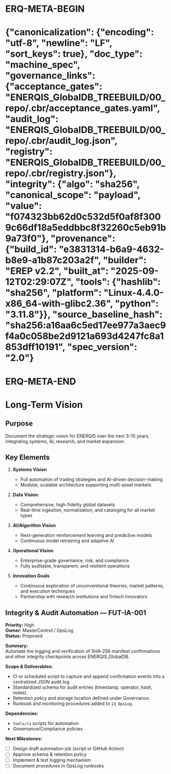 # ERQ-META-BEGIN
# {"canonicalization": {"encoding": "utf-8", "newline": "LF", "sort_keys": true}, "doc_type": "machine_spec", "governance_links": {"acceptance_gates": "ENERQIS_GlobalDB_TREEBUILD/00_repo/.cbr/acceptance_gates.yaml", "audit_log": "ENERQIS_GlobalDB_TREEBUILD/00_repo/.cbr/audit_log.json", "registry": "ENERQIS_GlobalDB_TREEBUILD/00_repo/.cbr/registry.json"}, "integrity": {"algo": "sha256", "canonical_scope": "payload", "value": "f074323bb62d0c532d5f0af8f3009c66df18a5eddbbc8f32260c5eb91b9a73f0"}, "provenance": {"build_id": "e3831314-b6a9-4632-b8e9-a1b87c203a2f", "builder": "EREP v2.2", "built_at": "2025-09-12T02:29:07Z", "tools": {"hashlib": "sha256", "platform": "Linux-4.4.0-x86_64-with-glibc2.36", "python": "3.11.8"}}, "source_baseline_hash": "sha256:a16aa6c5ed17ee977a3aec9f4a0c058be2d9121a693d4247fc8a1853dff10191", "spec_version": "2.0"}
# ERQ-META-END
# Long-Term Vision

## Purpose
Document the strategic vision for ENERQIS over the next 3-10 years, integrating systems, AI, research, and market expansion.

## Key Elements
1. **Systems Vision**
   - Full automation of trading strategies and AI-driven decision-making
   - Modular, scalable architecture supporting multi-asset markets

2. **Data Vision**
   - Comprehensive, high-fidelity global datasets
   - Real-time ingestion, normalization, and cataloging for all market types

3. **AI/Algorithm Vision**
   - Next-generation reinforcement learning and predictive models
   - Continuous model retraining and adaptive AI

4. **Operational Vision**
   - Enterprise-grade governance, risk, and compliance
   - Fully auditable, transparent, and resilient operations

5. **Innovation Goals**
   - Continuous exploration of unconventional theories, market patterns, and execution techniques
   - Partnership with research institutions and fintech innovators 

## Integrity & Audit Automation — FUT-IA-001

**Priority:** High  
**Owner:** MasterControl / OpsLog  
**Status:** Proposed  

**Summary:**  
Automate the logging and verification of SHA-256 manifest confirmations and other integrity checkpoints across ENERQIS_GlobalDB.

**Scope & Deliverables:**  
- CI or scheduled script to capture and append confirmation events into a centralized JSON audit log.
- Standardized schema for audit entries (timestamp, operator, hash, notes).
- Retention policy and storage location defined under Governance.
- Runbook and monitoring procedures added to `13_OpsLog`.

**Dependencies:**  
- `tools/ci` scripts for automation  
- Governance/Compliance policies  

**Next Milestones:**  
- [ ] Design draft automation job (script or GitHub Action)  
- [ ] Approve schema & retention policy  
- [ ] Implement & test logging mechanism  
- [ ] Document procedures in OpsLog runbooks
